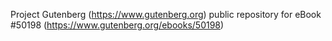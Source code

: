 Project Gutenberg (https://www.gutenberg.org) public repository for
eBook #50198 (https://www.gutenberg.org/ebooks/50198)
